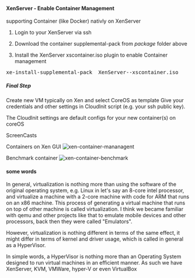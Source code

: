 #### XenServer - Enable Container Management
supporting Container (like Docker) nativly on XenServer

1. Login to your XenServer via ssh

2. Download the container supplemental-pack  from <i>package</i> folder above

3. Install the XenServer xscontainer.iso plugin to enable Container management
<pre>
xe-install-supplemental-pack  XenServer-<VERSION>-xscontainer.iso
</pre>

##### Final Step
Create new VM typically on Xen and select CoreOS as template 
Give your credentials and other settings in CloudInit script
(e.g. your ssh public key).

The CloudInit settings are default configs for your new container(s) on coreOS


ScreenCasts

Containers on Xen GUI
![xen-container-mananagent](https://aysadcloudns.cc)

Benchmark container
![xen-container-benchmark](https://aysadcloudns.cc)

#### some words

In general, virtualization is nothing more than using the software of the original operating system, e.g. Linux in let's say an 8-core intel processor, and virtualize a machine with a 2-core machine with code for ARM that runs on an x86 machine. This process of generating a virtual machine that runs on top of other machine is called virtualization. I think we became familiar with qemu and other projects like that to emulate mobile devices and other processors, back then they were called "Emulators". 

However, virtualization is nothing different in terms of the same effect, it might differ in terms of kernel and driver usage, which is called in general as a HyperVisor. 

In simple words, a HyperVisor is nothing more than an Operating System designed to run virtual machines in an efficient manner. As such we have XenServer, KVM, VMWare, hyper-V or even VirtualBox

